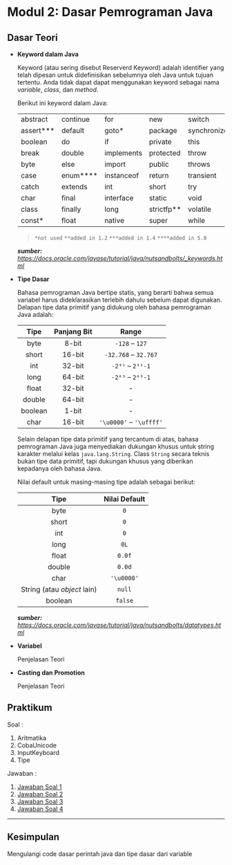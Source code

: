 # Modul 2: Dasar Pemrograman Java

## Dasar Teori
- **Keyword dalam Java**

  Keyword (atau sering disebut Reserverd Keyword) adalah identifier yang telah dipesan untuk didefinisikan sebelumnya oleh Java untuk tujuan tertentu. Anda tidak dapat dapat menggunakan keyword sebagai nama *variable*, *class*, dan *method*.
  
  Berikut ini keyword dalam Java:
  
  |           |          |            |            |              |
  |-----------|----------|------------|------------|--------------|
  | abstract  | continue | for        | new        | switch       |
  | assert*** | default  | goto*      | package    | synchronized |
  | boolean   | do       | if         | private    | this         |
  | break     | double   | implements | protected  | throw        |
  | byte      | else     | import     | public     | throws       |
  | case      | enum**** | instanceof | return     | transient    |
  | catch     | extends  | int        | short      | try          |
  | char      | final    | interface  | static     | void         |
  | class     | finally  | long       | strictfp** | volatile     |
  | const*    | float    | native     | super      | while        |
  
  > `*not used` `**added in 1.2` `***added in 1.4` `****added in 5.0`

  ***sumber:** https://docs.oracle.com/javase/tutorial/java/nutsandbolts/_keywords.html*
  
- **Tipe Dasar**

  Bahasa pemrograman Java bertipe statis, yang berarti bahwa semua variabel harus dideklarasikan terlebih dahulu sebelum dapat digunakan. Delapan tipe data primitif yang didukung oleh bahasa pemrograman Java adalah:
  
  |   Tipe  | Panjang Bit |            Range            |
  |:-------:|:-----------:|:---------------------------:|
  |   byte  |    8-bit    |        `-128` – `127`       |
  |  short  |    16-bit   |     `-32.768` – `32.767`    |
  |   int   |    32-bit   |       `-2³¹` – `2³¹-1`      |
  |   long  |    64-bit   |       `-2⁶³` – `2⁶³-1`      |
  |  float  |    32-bit   |              -              |
  |  double |    64-bit   |              -              |
  | boolean |    1-bit    |              -              |
  |   char  |    16-bit   |   `'\u0000'` – `'\uffff'`   |
  
  Selain delapan tipe data primitif yang tercantum di atas, bahasa pemrograman Java juga menyediakan dukungan khusus untuk string karakter melalui kelas `java.lang.String`. Class `String` secara teknis bukan tipe data primitif, tapi dukungan khusus yang diberikan kepadanya oleh bahasa Java.
  
  Nilai default untuk masing-masing tipe adalah sebagai berikut:
  
  |             Tipe            | Nilai Default |
  |:---------------------------:|:-------------:|
  |             byte            |      `0`      |
  |            short            |      `0`      |
  |             int             |      `0`      |
  |             long            |      `0L`     |
  |            float            |     `0.0f`    |
  |            double           |     `0.0d`    |
  |             char            |   `'\u0000'`  |
  | String (atau *object* lain) |     `null`    |
  |           boolean           |    `false`    |
  
  ***sumber:** https://docs.oracle.com/javase/tutorial/java/nutsandbolts/datatypes.html*
  
- **Variabel**

  Penjelasan Teori
  
- **Casting dan Promotion**

  Penjelasan Teori

## Praktikum
Soal : 
1. Aritmatika
2. CobaUnicode
3. InputKeyboard
4. Tipe

Jawaban :
1. [Jawaban Soal 1](https://github.com/ahmadmcer/20104009_Ahmad-Nawawi_S1SEA_Pemrograman2/blob/modul0/src/com/nawawi/pbo/modul0/percobaan/Aritmatika.java)
2. [Jawaban Soal 2](https://github.com/ahmadmcer/20104009_Ahmad-Nawawi_S1SEA_Pemrograman2/blob/modul0/src/com/nawawi/pbo/modul0/percobaan/CobaUnicode.java)
3. [Jawaban Soal 3](https://github.com/ahmadmcer/20104009_Ahmad-Nawawi_S1SEA_Pemrograman2/blob/modul0/src/com/nawawi/pbo/modul0/percobaan/InputKeyboard.java)
4. [Jawaban Soal 4](https://github.com/ahmadmcer/20104009_Ahmad-Nawawi_S1SEA_Pemrograman2/blob/modul0/src/com/nawawi/pbo/modul0/percobaan/Tipe.java)

<hr>

## Kesimpulan
Mengulangi code dasar perintah java dan tipe dasar dari variable

